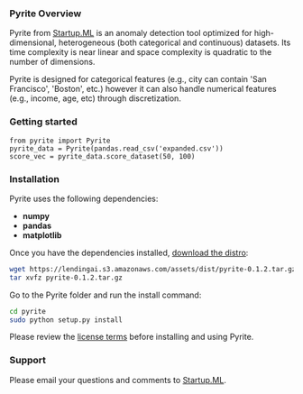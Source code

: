 ### Pyrite Overview

Pyrite from [Startup.ML](http://startup.ml) is an anomaly detection tool optimized for high-dimensional, heterogeneous (both categorical and continuous) datasets.   Its time complexity is near linear and space complexity is quadratic to the number of dimensions.

Pyrite is designed for categorical features (e.g., city can contain 'San Francisco', 'Boston', etc.) however it can also handle numerical features (e.g., income, age, etc) through discretization.    

### Getting started

```
from pyrite import Pyrite
pyrite_data = Pyrite(pandas.read_csv('expanded.csv'))
score_vec = pyrite_data.score_dataset(50, 100)
```

### Installation

Pyrite uses the following dependencies:

- __numpy__
- __pandas__
- __matplotlib__

Once you have the dependencies installed, [download the distro](https://lendingai.s3.amazonaws.com/assets/dist/pyrite-0.1.2.tar.gz):
```bash
wget https://lendingai.s3.amazonaws.com/assets/dist/pyrite-0.1.2.tar.gz
tar xvfz pyrite-0.1.2.tar.gz
```

Go to the Pyrite folder and run the install command:
```bash
cd pyrite
sudo python setup.py install
```
Please review the [license terms](license.md) before installing and using Pyrite.

### Support

Please email your questions and comments to [Startup.ML](http://startup.ml/connect).

